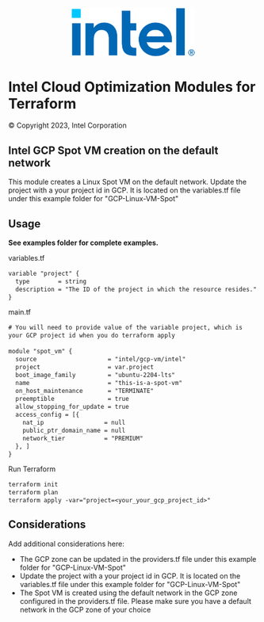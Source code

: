<p align="center">
  <img src="https://github.com/intel/terraform-intel-gcp-vm/blob/main/images/logo-classicblue-800px.png?raw=true" alt="Intel Logo" width="250"/>
</p>

# Intel Cloud Optimization Modules for Terraform

© Copyright 2023, Intel Corporation

## Intel GCP Spot VM creation on the default network

This module creates a Linux Spot VM on the default network.  Update the project with a your project id in GCP. It is located on the variables.tf file under this example folder for "GCP-Linux-VM-Spot"

## Usage

**See examples folder for complete examples.**

variables.tf

```hcl
variable "project" {
  type        = string
  description = "The ID of the project in which the resource resides."
}
```

main.tf
```hcl
# You will need to provide value of the variable project, which is your GCP project id when you do terraform apply

module "spot_vm" {
  source                    = "intel/gcp-vm/intel"
  project                   = var.project
  boot_image_family         = "ubuntu-2204-lts"
  name                      = "this-is-a-spot-vm"
  on_host_maintenance       = "TERMINATE"
  preemptible               = true
  allow_stopping_for_update = true
  access_config = [{
    nat_ip                 = null
    public_ptr_domain_name = null
    network_tier           = "PREMIUM"
  }, ]
}
```

Run Terraform

```hcl
terraform init  
terraform plan
terraform apply -var="project=<your_your_gcp_project_id>"
```

## Considerations
Add additional considerations here:
- The GCP zone can be updated in the providers.tf file under this example folder for "GCP-Linux-VM-Spot"
- Update the project with a your project id in GCP. It is located on the variables.tf file under this example folder for "GCP-Linux-VM-Spot"
- The Spot VM is created using the default network in the GCP zone configured in the providers.tf file. Please make sure you have a default network in the GCP zone
of your choice
